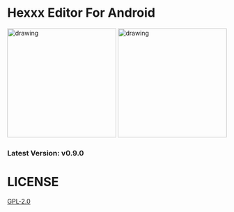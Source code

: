 # Hexxx Editor For Android
<img src="https://github.com/user-attachments/assets/b76b54e6-6d84-4002-961d-9ba415eb44d8" alt="drawing" width="250"/> 


<img src="https://github.com/user-attachments/assets/5232014f-b6a0-44ef-8a8e-4da8eaa45dd3" alt="drawing" width="250"/>


<h3 id="version">Latest Version: v0.9.0</h3>

# LICENSE
[GPL-2.0](LICENSE)

